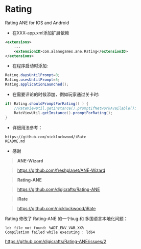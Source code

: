 Rating
======

Rating ANE for IOS and Android

* 在XXX-app.xml添加扩展依赖
 
```xml
<extensions>
	...
	<extensionID>com.alanogames.ane.Rating</extensionID>
</extensions>
```

* 在程序启动时添加:

```actionscript
Rating.daysUntilPrompt=0;
Rating.usesUntilPrompt=5;
Rating.applicationLaunched();
```
	
* 在需要评论的时候添加，例如玩家通过关卡时:

```actionscript
if( Rating.shouldPromptForRating() ) {
	//RateViewUtil.getInstance().promptIfNetworkAvailable();
	RateViewUtil.getInstance().promptForRating();
}
```

* 详细用法参考：

```
https://github.com/nicklockwood/iRate
README.md
```

* 感谢

> **ANE-Wizard**

> https://github.com/freshplanet/ANE-Wizard

> **Rating-ANE**

> https://github.com/digicrafts/Rating-ANE

> **iRate**

> https://github.com/nicklockwood/iRate

Rating 修改了 Rating-ANE 的一个bug 和 多国语言本地化问题：

```
ld: file not found: %ADT_ENV_VAR_XX%
Compilation failed while executing : ld64
```
https://github.com/digicrafts/Rating-ANE/issues/2
